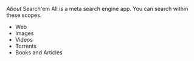 *About*
Search'em All is a meta search engine app.
You can search within these scopes.
* Web
* Images
* Videos
* Torrents
* Books and Articles
